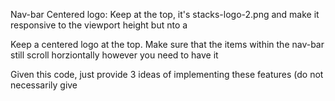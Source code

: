 


Nav-bar
Centered logo: Keep at the top, it's stacks-logo-2.png and make it responsive to the viewport height but nto a

Keep a centered logo at the top. Make sure that the items within the nav-bar still scroll horziontally however you need to have it 


Given this code, just provide 3 ideas of implementing these features (do not necessarily give